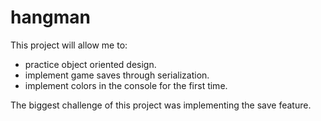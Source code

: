# hangman

This project will allow me to: 
- practice object oriented design.
- implement game saves through serialization.
- implement colors in the console for the first time.

The biggest challenge of this project was implementing the save feature.
